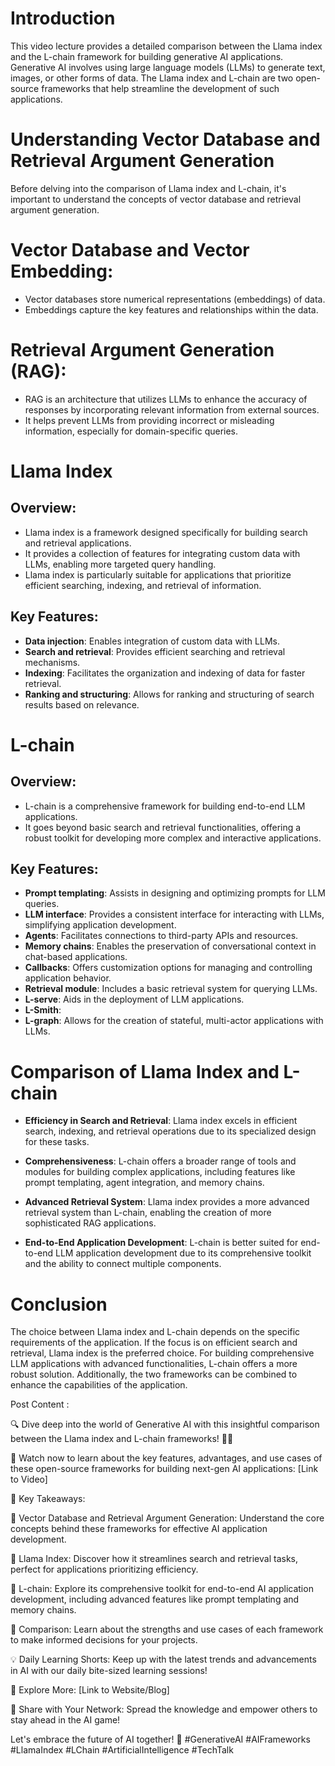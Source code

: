 # Introduction

This video lecture provides a detailed comparison between the Llama index and the L-chain framework for building generative AI applications. Generative AI involves using large language models (LLMs) to generate text, images, or other forms of data. The Llama index and L-chain are two open-source frameworks that help streamline the development of such applications.

# Understanding Vector Database and Retrieval Argument Generation

Before delving into the comparison of Llama index and L-chain, it's important to understand the concepts of vector database and retrieval argument generation.

# Vector Database and Vector Embedding:

* Vector databases store numerical representations (embeddings) of data.
* Embeddings capture the key features and relationships within the data.
# Retrieval Argument Generation (RAG):

* RAG is an architecture that utilizes LLMs to enhance the accuracy of responses by incorporating relevant information from external sources.
* It helps prevent LLMs from providing incorrect or misleading information, especially for domain-specific queries.
# Llama Index

## Overview:

* Llama index is a framework designed specifically for building search and retrieval applications.
* It provides a collection of features for integrating custom data with LLMs, enabling more targeted query handling.
* Llama index is particularly suitable for applications that prioritize efficient searching, indexing, and retrieval of information.
## Key Features:

* **Data injection**: Enables integration of custom data with LLMs.
* **Search and retrieval**: Provides efficient searching and retrieval mechanisms.
* **Indexing**: Facilitates the organization and indexing of data for faster retrieval.
* **Ranking and structuring**: Allows for ranking and structuring of search results based on relevance.
# L-chain

## Overview:

* L-chain is a comprehensive framework for building end-to-end LLM applications.
* It goes beyond basic search and retrieval functionalities, offering a robust toolkit for developing more complex and interactive applications.
## Key Features:

* **Prompt templating**: Assists in designing and optimizing prompts for LLM queries.
* **LLM interface**: Provides a consistent interface for interacting with LLMs, simplifying application development.
* **Agents**: Facilitates connections to third-party APIs and resources.
* **Memory chains**: Enables the preservation of conversational context in chat-based applications.
* **Callbacks**: Offers customization options for managing and controlling application behavior.
* **Retrieval module**: Includes a basic retrieval system for querying LLMs.
* **L-serve**: Aids in the deployment of LLM applications.
* **L-Smith**: 
* **L-graph**: Allows for the creation of stateful, multi-actor applications with LLMs.
# Comparison of Llama Index and L-chain

* **Efficiency in Search and Retrieval**: Llama index excels in efficient search, indexing, and retrieval operations due to its specialized design for these tasks.

* **Comprehensiveness**: L-chain offers a broader range of tools and modules for building complex applications, including features like prompt templating, agent integration, and memory chains.

* **Advanced Retrieval System**: Llama index provides a more advanced retrieval system than L-chain, enabling the creation of more sophisticated RAG applications.

* **End-to-End Application Development**: L-chain is better suited for end-to-end LLM application development due to its comprehensive toolkit and the ability to connect multiple components.

# Conclusion

The choice between Llama index and L-chain depends on the specific requirements of the application. If the focus is on efficient search and retrieval, Llama index is the preferred choice. For building comprehensive LLM applications with advanced functionalities, L-chain offers a more robust solution. Additionally, the two frameworks can be combined to enhance the capabilities of the application.


Post Content : 

🔍 Dive deep into the world of Generative AI with this insightful comparison between the Llama index and L-chain frameworks! 🧠💡

🎥 Watch now to learn about the key features, advantages, and use cases of these open-source frameworks for building next-gen AI applications: [Link to Video]

📌 Key Takeaways:

🔹 Vector Database and Retrieval Argument Generation: Understand the core concepts behind these frameworks for effective AI application development.

🔹 Llama Index: Discover how it streamlines search and retrieval tasks, perfect for applications prioritizing efficiency.

🔹 L-chain: Explore its comprehensive toolkit for end-to-end AI application development, including advanced features like prompt templating and memory chains.

🔹 Comparison: Learn about the strengths and use cases of each framework to make informed decisions for your projects.

💡 Daily Learning Shorts: Keep up with the latest trends and advancements in AI with our daily bite-sized learning sessions!

🔗 Explore More: [Link to Website/Blog]

🔁 Share with Your Network: Spread the knowledge and empower others to stay ahead in the AI game!

Let's embrace the future of AI together! 🌟 #GenerativeAI #AIFrameworks #LlamaIndex #LChain #ArtificialIntelligence #TechTalk